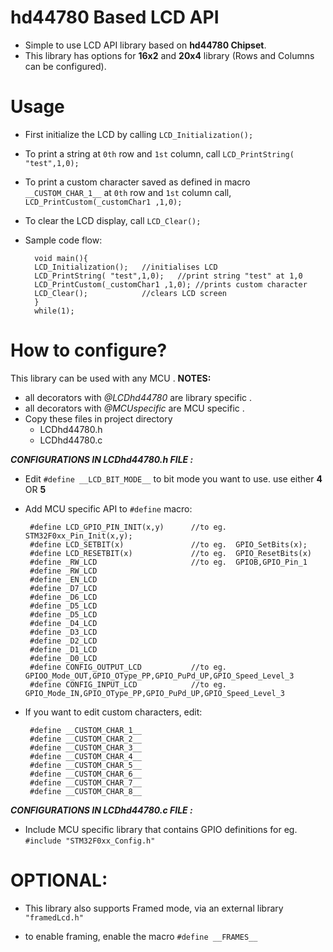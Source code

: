 # hd44780 Based LCD API

- Simple to use LCD API library based on **hd44780 Chipset**. 
- This library has options for **16x2** and **20x4** library (Rows and Columns can be configured).

 # Usage
 

 - First initialize the LCD by calling `LCD_Initialization();`
 - To print a string at `0th` row and `1st` column, call
  `LCD_PrintString( "test",1,0);`
 - To print a custom character saved as defined in macro `__CUSTOM_CHAR_1__` at `0th` row and `1st` column call, `LCD_PrintCustom(_customChar1 ,1,0);`
- To clear the LCD display, call `LCD_Clear();`
- Sample code flow: 
	

	    void main(){
	    LCD_Initialization();	//initialises LCD
	    LCD_PrintString( "test",1,0);	//print string "test" at 1,0
	    LCD_PrintCustom(_customChar1 ,1,0); //prints custom character
	    LCD_Clear(); 			//clears LCD screen
	    }
	    while(1);

# How to configure?

This library can be used with any MCU .
**NOTES:** 
 - all decorators with *@LCDhd44780* are library specific .
 - all decorators with *@MCUspecific* are MCU specific .
 - Copy these files in project directory
	 - LCDhd44780.h
	 - LCDhd44780.c
	 
***CONFIGURATIONS IN LCDhd44780.h FILE :*** 

 -  Edit `#define __LCD_BIT_MODE__` to bit mode you want to use.  use either **4** OR **5**

 - Add MCU specific API to `#define` macro:

		#define LCD_GPIO_PIN_INIT(x,y)      //to eg.  STM32F0xx_Pin_Init(x,y);
		#define LCD_SETBIT(x)				//to eg.  GPIO_SetBits(x);
		#define LCD_RESETBIT(x)				//to eg.  GPIO_ResetBits(x)
		#define _RW_LCD					    //to eg.  GPIOB,GPIO_Pin_1
		#define _RW_LCD
		#define _EN_LCD
		#define	_D7_LCD
		#define	_D6_LCD
		#define _D5_LCD
		#define	_D5_LCD
		#define	_D4_LCD 
		#define	_D3_LCD
		#define	_D2_LCD 
		#define	_D1_LCD
		#define	_D0_LCD
		#define CONFIG_OUTPUT_LCD    		//to eg.  GPIOO_Mode_OUT,GPIO_OType_PP,GPIO_PuPd_UP,GPIO_Speed_Level_3 
		#define CONFIG_INPUT_LCD  			//to eg. GPIO_Mode_IN,GPIO_OType_PP,GPIO_PuPd_UP,GPIO_Speed_Level_3


 -  If you want to edit custom characters, edit:

	     #define __CUSTOM_CHAR_1__ 
	     #define __CUSTOM_CHAR_2__ 
	     #define __CUSTOM_CHAR_3__
	     #define __CUSTOM_CHAR_4__
	     #define __CUSTOM_CHAR_5__
	     #define __CUSTOM_CHAR_6__
	     #define __CUSTOM_CHAR_7__
	     #define __CUSTOM_CHAR_8__  
	     
 ***CONFIGURATIONS IN LCDhd44780.c FILE :*** 
 - Include MCU specific library that contains GPIO definitions for eg. `#include "STM32F0xx_Config.h"`
	
# OPTIONAL:

 - This library also supports Framed mode, via an external library  `"framedLcd.h"`
 

 - to enable framing, enable the macro `#define __FRAMES__`
